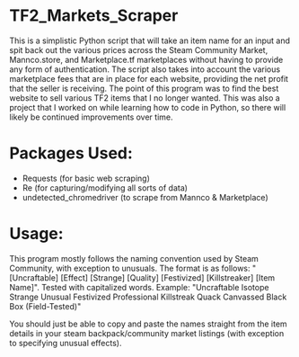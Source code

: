 # TF2_Markets_Scraper
This is a simplistic Python script that will take an item name for an input and spit back out the various prices across the Steam Community Market, Mannco.store, and Marketplace.tf marketplaces without having to provide any form of authentication. The script also takes into account the various marketplace fees that are in place for each website, providing the net profit that the seller is receiving. The point of this program was to find the best website to sell various TF2 items that I no longer wanted. This was also a project that I worked on while learning how to code in Python, so there will likely be continued improvements over time.

# Packages Used:
* Requests (for basic web scraping)
* Re (for capturing/modifying all sorts of data)
* undetected_chromedriver (to scrape from Mannco & Marketplace)

# Usage:
This program mostly follows the naming convention used by Steam Community, with exception to unusuals.
The format is as follows: "[Uncraftable] [Effect] [Strange] [Quality] [Festivized] [Killstreaker] [Item Name]". Tested with capitalized words.
Example: "Uncraftable Isotope Strange Unusual Festivized Professional Killstreak Quack Canvassed Black Box (Field-Tested)"

You should just be able to copy and paste the names straight from the item details in your steam backpack/community market listings (with exception to specifying unusual effects).
